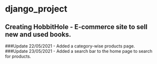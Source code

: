 # django_project
## Creating HobbitHole - E-commerce site to sell new and used books.
###Update 22/05/2021 - Added a category-wise products page.<br/>
###Update 23/05/2021 - Added a search bar to the home page to search for products.
